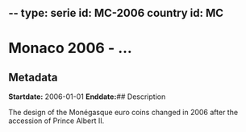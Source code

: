 --
type: serie
id: MC-2006
country id: MC
--

# Monaco 2006 - ...

## Metadata

**Startdate:** 2006-01-01
**Enddate:**## Description

The design of the Monégasque euro coins changed in 2006 after the accession of Prince Albert II.

